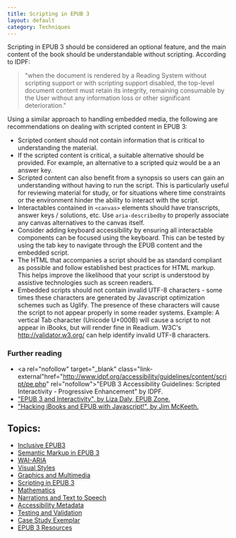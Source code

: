 ```yaml
---
title: Scripting in EPUB 3
layout: default
category: Techniques
---
```


Scripting in EPUB 3 should be considered an optional feature, and the main content of the book should be understandable without scripting. According to IDPF:

> "when the document is rendered by a Reading System without scripting support or with scripting support disabled, the top-level document content must retain its integrity, remaining consumable by the User without any information loss or other significant deterioration."

Using a similar approach to handling embedded media, the following are recommendations on dealing with scripted content in EPUB 3:

* Scripted content should not contain information that is critical to understanding the material.
* If the scripted content is critical, a suitable alternative should be provided. For example, an alternative to a scripted quiz would be a an answer key.
* Scripted content can also benefit from a synopsis so users can gain an understanding without having to run the script. This is particularly useful for reviewing material for study, or for situations where time constraints or the environment hinder the ability to interact with the script.
* Interactables contained in `<canvas>` elements should have transcripts, answer keys / solutions, etc. Use `aria-describedby` to properly associate any canvas alternatives to the canvas itself.
* Consider adding keyboard accessibility by ensuring all interactable components can be focused using the keyboard. This can be tested by using the tab key to navigate through the EPUB content and the embedded script.
* The HTML that accompanies a script should be as standard compliant as possible and follow established best practices for HTML markup. This helps improve the likelihood that your script is understood by assistive technologies such as screen readers.
* Embedded scripts should not contain invalid UTF-8 characters - some times these characters are generated by Javascript optimization schemes such as Uglify. The presence of these characters will cause the script to not appear properly in some reader systems. Example: A vertical Tab character (Unicode U+000B) will cause a script to not appear in iBooks, but will render fine in Readium. W3C's
<a rel="nofollow" target="_blank" class="link-external" href="http://validator.w3.org/" rel="nofollow">http://validator.w3.org/</a>
can help identify invalid UTF-8 characters.

### Further reading
* <a rel="nofollow" target="_blank" class="link-external"href="http://www.idpf.org/accessibility/guidelines/content/script/pe.php" rel="nofollow">"EPUB 3 Accessibility Guidelines: Scripted Interactivity - Progressive Enhancement" by IDPF.</a>
* <a rel="nofollow" target="_blank" class="link-external" href="http://epubzone.org/news/epub-3-and-interactivity" rel="nofollow">"EPUB 3 and Interactivity", by Liza Daly, EPUB Zone.</a>
* <a rel="nofollow" target="_blank" class="link-external" href="http://www.slideshare.net/jimmckeeth/java-script-interactive-widgets-for-ibooks-author-and-the-ipad" rel="nofollow">"Hacking iBooks and EPUB with Javascript!", by Jim McKeeth.</a>

## Topics:
* [Inclusive EPUB3](InclusiveEPUB3.html)
* [Semantic Markup in EPUB 3](SemanticMarkupInEPUB3.html)
* [WAI-ARIA](WAI-ARIA.html)
* [Visual Styles](VisualStyles.html)
* [Graphics and Multimedia](GraphicsAndMultimedia.html)
* [Scripting in EPUB 3](ScriptingInEPUB3.html)
* [Mathematics](Mathematics.html)
* [Narrations and Text to Speech](NarrationsAndTextToSpeech.html)
* [Accessibility Metadata](AccessibilityMetadata.html)
* [Testing and Validation](TestingAndValidation.html)
* [Case Study Exemplar](CaseStudyExemplar.html)
* [EPUB 3 Resources](EPUB3Resources.html)
